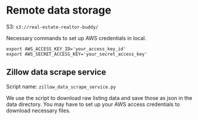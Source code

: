 # Remote data storage 
S3: `s3://real-estate-realtor-buddy/`

Necessary commands to set up AWS credentials in local. 
```
export AWS_ACCESS_KEY_ID='your_access_key_id'
export AWS_SECRET_ACCESS_KEY='your_secret_access_key'
```

## Zillow data scrape service 
Script name: `zillow_data_scrape_service.py`

We use the script to download raw listing data and save those as json in the data directory. You may have to set up your AWS access credentials to download necessary files. 


